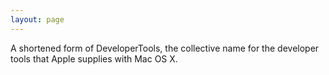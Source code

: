 ```yaml
---
layout: page
---
```


A shortened form of DeveloperTools, the collective name for the developer tools that Apple supplies with Mac OS X.
